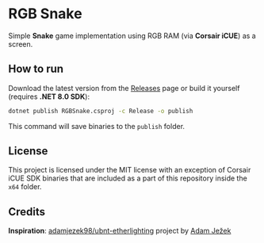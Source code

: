 # RGB Snake

Simple **Snake** game implementation using RGB RAM (via **Corsair iCUE**) as a screen.

## How to run

Download the latest version from the [Releases](https://github.com/Slkoshka/RGBSnake/releases/latest) page or build it yourself (requires **.NET 8.0 SDK**):

```cmd
dotnet publish RGBSnake.csproj -c Release -o publish
```

This command will save binaries to the `publish` folder.

## License

This project is licensed under the MIT license with an exception of Corsair iCUE SDK binaries that are included as a part of this repository inside the `x64` folder.

## Credits

**Inspiration**: [adamjezek98/ubnt-etherlighting](https://github.com/adamjezek98/ubnt-etherlighting) project by [Adam Ježek](https://twitter.com/adamjezek98)
